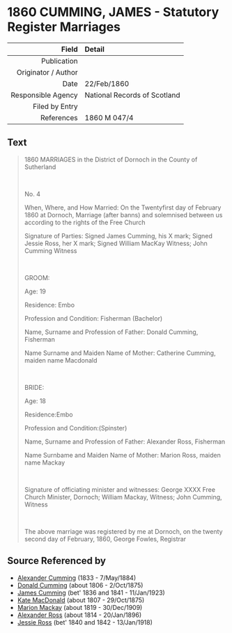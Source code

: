 ﻿---
layout: page
permalink: /sources/s18366368
---

# 1860 CUMMING, JAMES - Statutory Register Marriages

Field | Detail
---:|:---
Publication | 
Originator / Author | 
Date | 22/Feb/1860
Responsible Agency | National Records of Scotland
Filed by Entry | 
References | 1860 M 047/4

## Text

> 1860 MARRIAGES in the District of Dornoch in the County of Sutherland
>
> <br/>
>
> No. 4
>
> When, Where, and How Married: On the Twentyfirst day of February 1860 at Dornoch, Marriage (after banns) and solemnised between us according to the rights of the Free Church
>
> Signature of Parties: Signed James Cumming, his X mark; Signed Jessie Ross, her X mark; Signed William MacKay Witness; John Cumming Witness
>
> <br/>
>
> GROOM:
>
> Age: 19
>
> Residence: Embo
>
> Profession and Condition: Fisherman (Bachelor)
>
> Name, Surname and Profession of Father: Donald Cumming, Fisherman
>
> Name Surname and Maiden Name of Mother: Catherine Cumming, maiden name Macdonald
>
> <br/>
>
> BRIDE:
>
> Age: 18
>
> Residence:Embo
>
> Profession and Condition:(Spinster)
>
> Name, Surname and Profession of Father: Alexander Ross, Fisherman
>
> Name Surnbame and Maiden Name of Mother: Marion Ross, maiden name Mackay
>
> <br/>
>
> Signature of officiating minister and witnesses: George XXXX Free Church Minister, Dornoch; William Mackay, Witness; John Cumming, Witness
>
> <br/>
>
> The above marriage was registered by me at Dornoch, on the twenty second day of February, 1860, George Fowles, Registrar
>

## Source Referenced by

* [Alexander Cumming](../people/@7028096@-alexander-cumming-b1833-d1884-5-7.md) (1833 - 7/May/1884)
* [Donald Cumming](../people/@45726416@-donald-cumming-b1806-d1875-10-2.md) (about 1806 - 2/Oct/1875)
* [James Cumming](../people/@66384942@-james-cumming-b1836~1841-d1923-1-11.md) (bet' 1836 and 1841 - 11/Jan/1923)
* [Kate MacDonald](../people/@28255030@-kate-macdonald-b1807-d1875-10-29.md) (about 1807 - 29/Oct/1875)
* [Marion Mackay](../people/@78930004@-marion-mackay-b1819-d1909-12-30.md) (about 1819 - 30/Dec/1909)
* [Alexander Ross](../people/@81387900@-alexander-ross-b1814-d1896-1-20.md) (about 1814 - 20/Jan/1896)
* [Jessie Ross](../people/@60546968@-jessie-ross-b1840~1842-d1918-1-13.md) (bet' 1840 and 1842 - 13/Jan/1918)
